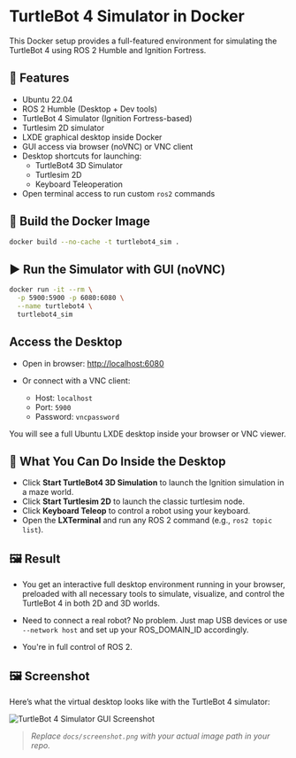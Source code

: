 # TurtleBot 4 Simulator in Docker

This Docker setup provides a full-featured environment for simulating the TurtleBot 4 using ROS 2 Humble and Ignition Fortress.


## 🚀 Features

* Ubuntu 22.04
* ROS 2 Humble (Desktop + Dev tools)
* TurtleBot 4 Simulator (Ignition Fortress-based)
* Turtlesim 2D simulator
* LXDE graphical desktop inside Docker
* GUI access via browser (noVNC) or VNC client
* Desktop shortcuts for launching:
  * TurtleBot4 3D Simulator
  * Turtlesim 2D
  * Keyboard Teleoperation
* Open terminal access to run custom `ros2` commands


## 🔧 Build the Docker Image

```bash
docker build --no-cache -t turtlebot4_sim .
```


## ▶️ Run the Simulator with GUI (noVNC)

```bash
docker run -it --rm \
  -p 5900:5900 -p 6080:6080 \
  --name turtlebot4 \
  turtlebot4_sim
```


## Access the Desktop

* Open in browser: [http://localhost:6080](http://localhost:6080)
* Or connect with a VNC client:

  * Host: `localhost`
  * Port: `5900`
  * Password: `vncpassword`

You will see a full Ubuntu LXDE desktop inside your browser or VNC viewer.


## 🧠 What You Can Do Inside the Desktop

* Click **Start TurtleBot4 3D Simulation** to launch the Ignition simulation in a maze world.
* Click **Start Turtlesim 2D** to launch the classic turtlesim node.
* Click **Keyboard Teleop** to control a robot using your keyboard.
* Open the **LXTerminal** and run any ROS 2 command (e.g., `ros2 topic list`).


## 🖼️ Result

* You get an interactive full desktop environment running in your browser, preloaded with all necessary tools to simulate, visualize, and control the TurtleBot 4 in both 2D and 3D worlds.

* Need to connect a real robot? No problem. Just map USB devices or use `--network host` and set up your ROS\_DOMAIN\_ID accordingly.

* You're in full control of ROS 2.


## 🖼️ Screenshot

Here’s what the virtual desktop looks like with the TurtleBot 4 simulator:

![TurtleBot 4 Simulator GUI Screenshot](docs/screenshot.png)

> _Replace `docs/screenshot.png` with your actual image path in your repo._

